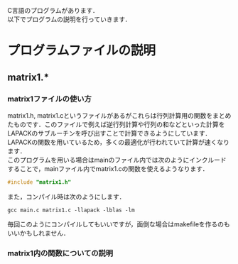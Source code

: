 C言語のプログラムがあります．  
以下でプログラムの説明を行っていきます．

# プログラムファイルの説明
## matrix1.*
### matrix1ファイルの使い方
matrix1.h, matrix1.cというファイルがあるがこれらは行列計算用の関数をまとめたものです．このファイルで例えば逆行列計算や行列の和などといった計算をLAPACKのサブルーチンを呼び出すことで計算できるようにしています．LAPACKの関数を用いているため，多くの最適化が行われていて計算が速くなります．  
このプログラムを用いる場合はmainのファイル内では次のようにインクルードすることで，mainファイル内でmatrix1.cの関数を使えるようなります．  
```c
#include "matrix1.h"
```
また，コンパイル時は次のようにします．
```
gcc main.c matrix1.c -llapack -lblas -lm 
```
毎回このようにコンパイルしてもいいですが，面倒な場合はmakefileを作るのもいいかもしれません．

### matrix1内の関数についての説明
